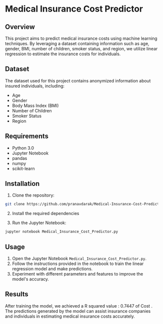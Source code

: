 
# Medical Insurance Cost Predictor


## Overview

This project aims to predict medical insurance costs using machine learning techniques. By leveraging a dataset containing information such as age, gender, BMI, number of children, smoker status, and region, we utilize linear regression to estimate the insurance costs for individuals.

## Dataset

The dataset used for this project contains anonymized information about insured individuals, including:

- Age
- Gender
- Body Mass Index (BMI)
- Number of Children
- Smoker Status
- Region

## Requirements

- Python 3.0
- Jupyter Notebook
- pandas
- numpy
- scikit-learn

## Installation

1. Clone the repository:

```bash
git clone https://github.com/pranavdarak/Medical-Insurance-Cost-Predictor.git
```

2. Install the required dependencies
   
4. Run the Jupyter Notebook:

```bash
jupyter notebook Medical_Insurance_Cost_Predictor.py
```

## Usage

1. Open the Jupyter Notebook `Medical_Insurance_Cost_Predictor.py`.
2. Follow the instructions provided in the notebook to train the linear regression model and make predictions.
3. Experiment with different parameters and features to improve the model's accuracy.

## Results

After training the model, we achieved a R squared value :  0.7447 of Cost . The predictions generated by the model can assist insurance companies and individuals in estimating medical insurance costs accurately.
